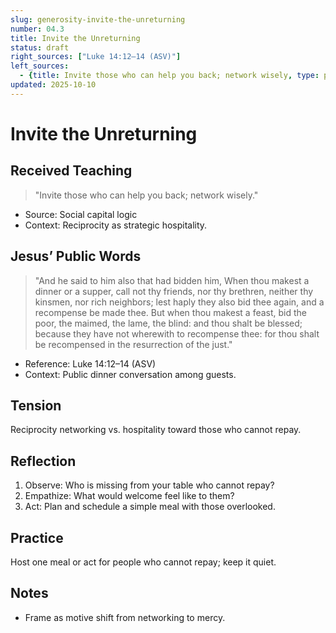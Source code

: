 ```yaml
---
slug: generosity-invite-the-unreturning
number: 04.3
title: Invite the Unreturning
status: draft
right_sources: ["Luke 14:12–14 (ASV)"]
left_sources:
  - {title: Invite those who can help you back; network wisely, type: paraphrase}
updated: 2025-10-10
---
```


# Invite the Unreturning

## Received Teaching
> "Invite those who can help you back; network wisely."
- Source: Social capital logic
- Context: Reciprocity as strategic hospitality.

## Jesus’ Public Words
> "And he said to him also that had bidden him, When thou makest a dinner or a supper, call not thy friends, nor thy brethren, neither thy kinsmen, nor rich neighbors; lest haply they also bid thee again, and a recompense be made thee. But when thou makest a feast, bid the poor, the maimed, the lame, the blind: and thou shalt be blessed; because they have not wherewith to recompense thee: for thou shalt be recompensed in the resurrection of the just."
- Reference: Luke 14:12–14 (ASV)
- Context: Public dinner conversation among guests.

## Tension
Reciprocity networking vs. hospitality toward those who cannot repay.

## Reflection
1. Observe: Who is missing from your table who cannot repay?
2. Empathize: What would welcome feel like to them?
3. Act: Plan and schedule a simple meal with those overlooked.

## Practice
Host one meal or act for people who cannot repay; keep it quiet.

## Notes
- Frame as motive shift from networking to mercy.